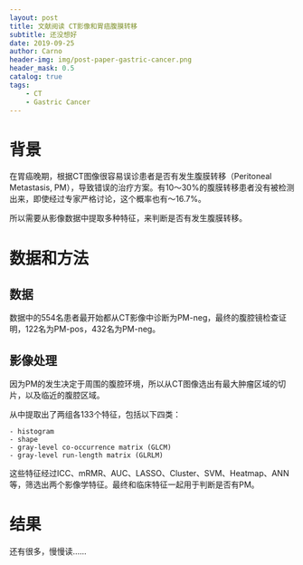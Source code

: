 ```yaml
---
layout: post
title: 文献阅读 CT影像和胃癌腹膜转移
subtitle: 还没想好
date: 2019-09-25
author: Carno
header-img: img/post-paper-gastric-cancer.png
header_mask: 0.5
catalog: true
tags:
	- CT
	- Gastric Cancer
---
```




# 背景

在胃癌晚期，根据CT图像很容易误诊患者是否有发生腹膜转移（Peritoneal Metastasis, PM），导致错误的治疗方案。有10～30%的腹膜转移患者没有被检测出来，即使经过专家严格讨论，这个概率也有～16.7%。



所以需要从影像数据中提取多种特征，来判断是否有发生腹膜转移。



# 数据和方法

## 数据

数据中的554名患者最开始都从CT影像中诊断为PM-neg，最终的腹腔镜检查证明，122名为PM-pos，432名为PM-neg。

## 影像处理

因为PM的发生决定于周围的腹腔环境，所以从CT图像选出有最大肿瘤区域的切片，以及临近的腹腔区域。



从中提取出了两组各133个特征，包括以下四类：

	- histogram
	- shape
	- gray-level co-occurrence matrix (GLCM)
	- gray-level run-length matrix (GLRLM)

这些特征经过ICC、mRMR、AUC、LASSO、Cluster、SVM、Heatmap、ANN等，筛选出两个影像学特征。最终和临床特征一起用于判断是否有PM。



# 结果

还有很多，慢慢读……